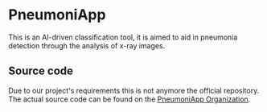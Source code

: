 # PneumoniApp
This is an AI-driven classification tool, it is aimed to aid in pneumonia detection through the analysis of x-ray images.

## Source code
Due to our project's requirements this is not anymore the official repository.
The actual source code can be found on the [PneumoniApp Organization](https://github.com/PneumoniApp).
